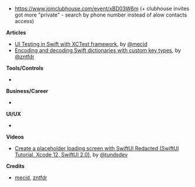 - https://www.joinclubhouse.com/event/xBD03W6m (+ clubhouse invites got more "private" - search by phone number instead of alow contacts access)

**Articles**

* [UI Testing in Swift with XCTest framework](https://swiftwithmajid.com/2021/03/18/ui-testing-in-swift-with-xctest-framework/), by [@mecid](https://twitter.com/mecid)
* [Encoding and decoding Swift dictionaries with custom key types](https://www.fivestars.blog/swift/codable-swift-dictionaries.html), by [@zntfdr](https://twitter.com/zntfdr)

**Tools/Controls**

*

**Business/Career**

*

**UI/UX**

*

**Videos**

* [Create a placeholder loading screen with SwiftUI Redacted (SwiftUI Tutorial, Xcode 12, SwiftUI 2.0)](https://youtu.be/cfwEt__pnvA), by [@tundsdev](https://twitter.com/tundsdev)

**Credits**

* [mecid](https://github.com/mecid), [zntfdr](https://github.com/zntfdr)
